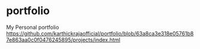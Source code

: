 # portfolio
My Personal portfolio
https://github.com/karthickrajaofficial/portfolio/blob/63a8ca3e318e05761b87e863aa0c0f0476245895/projects/index.html


